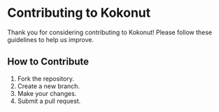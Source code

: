# Contributing to Kokonut

Thank you for considering contributing to Kokonut! Please follow these guidelines to help us improve.

## How to Contribute
1. Fork the repository.
2. Create a new branch.
3. Make your changes.
4. Submit a pull request.
